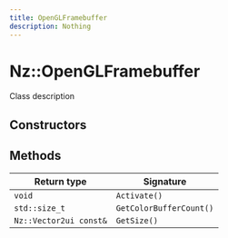 ```yaml
---
title: OpenGLFramebuffer
description: Nothing
---
```


# Nz::OpenGLFramebuffer

Class description

## Constructors


## Methods

| Return type | Signature |
| ----------- | --------- |
| `void` | `Activate()` |
| `std::size_t` | `GetColorBufferCount()` |
| `Nz::Vector2ui const&` | `GetSize()` |
